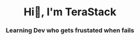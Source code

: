 <h1 align="center">Hi👋, I'm TeraStack</h1>
<h3 align="center">Learning Dev who gets frustated when fails</h3>
